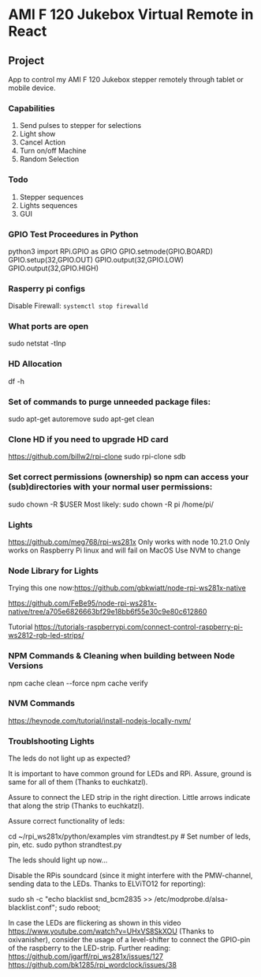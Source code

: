 # AMI F 120 Jukebox Virtual Remote in React

## Project

App to control my AMI F 120 Jukebox stepper remotely through tablet or mobile device. 

### Capabilities

1. Send pulses to stepper for selections
2. Light show
3. Cancel Action
4. Turn on/off Machine
5. Random Selection

### Todo

1. Stepper sequences
2. Lights sequences
3. GUI

###  GPIO Test Proceedures in Python
python3
import RPi.GPIO as GPIO
GPIO.setmode(GPIO.BOARD)
GPIO.setup(32,GPIO.OUT)
GPIO.output(32,GPIO.LOW)
GPIO.output(32,GPIO.HIGH)
### Rasperry pi configs
Disable Firewall: 
```systemctl stop firewalld```
### What ports are open
sudo netstat -tlnp
### HD Allocation
 df -h
### Set of commands to purge unneeded package files:
sudo apt-get autoremove
sudo apt-get clean

### Clone HD if you need to upgrade HD card
https://github.com/billw2/rpi-clone
sudo rpi-clone sdb
### Set correct permissions (ownership) so npm can access your (sub)directories with your normal user permissions:

sudo chown -R $USER <directory>
Most likely: sudo chown -R pi /home/pi/

### Lights
https://github.com/meg768/rpi-ws281x
Only works with node 10.21.0
Only works on Raspberry Pi linux and will fail on MacOS
Use NVM to change

### Node Library for Lights

Trying this one now:https://github.com/gbkwiatt/node-rpi-ws281x-native

https://github.com/FeBe95/node-rpi-ws281x-native/tree/a705e6826663bf29e18bb6f55e30c9e80c612860

Tutorial 
https://tutorials-raspberrypi.com/connect-control-raspberry-pi-ws2812-rgb-led-strips/

### NPM Commands & Cleaning when building between Node Versions
npm cache clean --force
npm cache verify

### NVM Commands
https://heynode.com/tutorial/install-nodejs-locally-nvm/

### Troublshooting Lights
The leds do not light up as expected?

It is important to have common ground for LEDs and RPi. Assure, ground is same for all of them (Thanks to euchkatzl).

Assure to connect the LED strip in the right direction. Little arrows indicate that along the strip (Thanks to euchkatzl).

Assure correct functionality of leds:

cd ~/rpi_ws281x/python/examples vim strandtest.py # Set number of leds, pin, etc. sudo python strandtest.py

The leds should light up now…

Disable the RPis soundcard (since it might interfere with the PMW-channel, sending data to the LEDs. Thanks to ELViTO12 for reporting):

sudo sh -c "echo blacklist snd_bcm2835 >> /etc/modprobe.d/alsa-blacklist.conf";
sudo reboot;

In case the LEDs are flickering as shown in this video https://www.youtube.com/watch?v=UHxVS8SkXOU (Thanks to oxivanisher), consider the usage of a level-shifter to connect the GPIO-pin of the raspberry to the LED-strip. Further reading: https://github.com/jgarff/rpi_ws281x/issues/127 https://github.com/bk1285/rpi_wordclock/issues/38